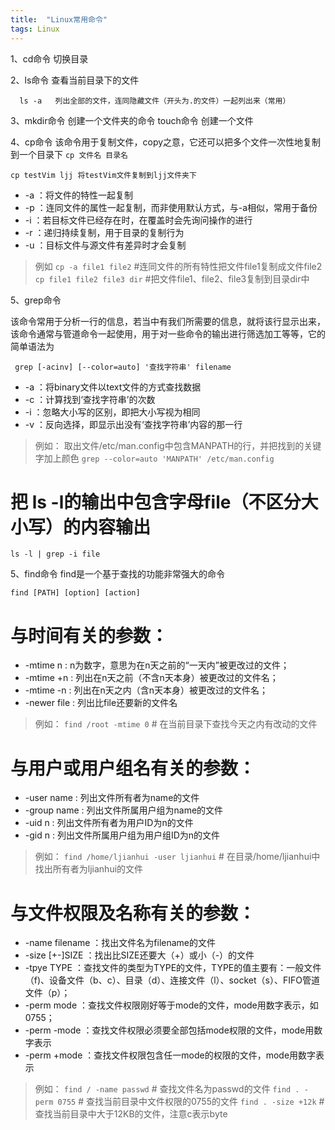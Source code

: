```yaml
---
title:  "Linux常用命令"
tags: Linux
---
```

1、cd命令    切换目录

2、ls命令   查看当前目录下的文件

      ls -a   列出全部的文件，连同隐藏文件（开头为.的文件）一起列出来（常用）

3、mkdir命令  创建一个文件夹的命令        touch命令  创建一个文件
<!-- more -->

4、cp命令 该命令用于复制文件，copy之意，它还可以把多个文件一次性地复制到一个目录下
   `cp 文件名 目录名`

    cp testVim ljj 将testVim文件复制到ljj文件夹下

* -a ：将文件的特性一起复制
* -p ：连同文件的属性一起复制，而非使用默认方式，与-a相似，常用于备份
* -i ：若目标文件已经存在时，在覆盖时会先询问操作的进行
* -r ：递归持续复制，用于目录的复制行为
* -u ：目标文件与源文件有差异时才会复制

> 例如
 `cp -a file1 file2` #连同文件的所有特性把文件file1复制成文件file2
 `cp file1 file2 file3 dir` #把文件file1、file2、file3复制到目录dir中

5、grep命令

该命令常用于分析一行的信息，若当中有我们所需要的信息，就将该行显示出来，该命令通常与管道命令一起使用，用于对一些命令的输出进行筛选加工等等，它的简单语法为

     grep [-acinv] [--color=auto] '查找字符串' filename

* -a ：将binary文件以text文件的方式查找数据
* -c ：计算找到‘查找字符串’的次数
* -i ：忽略大小写的区别，即把大小写视为相同
* -v ：反向选择，即显示出没有‘查找字符串’内容的那一行

> 例如：
 取出文件/etc/man.config中包含MANPATH的行，并把找到的关键字加上颜色
   `grep --color=auto 'MANPATH' /etc/man.config`
  # 把 ls -l的输出中包含字母file（不区分大小写）的内容输出
  `ls -l | grep -i file`

5、find命令
find是一个基于查找的功能非常强大的命令

    find [PATH] [option] [action]

 # 与时间有关的参数：
* -mtime n : n为数字，意思为在n天之前的“一天内”被更改过的文件；
* -mtime +n : 列出在n天之前（不含n天本身）被更改过的文件名；
* -mtime -n : 列出在n天之内（含n天本身）被更改过的文件名；
* -newer file : 列出比file还要新的文件名

> 例如：
  `find /root -mtime 0` # 在当前目录下查找今天之内有改动的文件

 # 与用户或用户组名有关的参数：
*  -user name : 列出文件所有者为name的文件
*  -group name : 列出文件所属用户组为name的文件
*  -uid n : 列出文件所有者为用户ID为n的文件
*  -gid n : 列出文件所属用户组为用户组ID为n的文件

> 例如：
  `find /home/ljianhui -user ljianhui` # 在目录/home/ljianhui中找出所有者为ljianhui的文件

  # 与文件权限及名称有关的参数：
*  -name filename ：找出文件名为filename的文件
*  -size [+-]SIZE ：找出比SIZE还要大（+）或小（-）的文件
*  -tpye TYPE ：查找文件的类型为TYPE的文件，TYPE的值主要有：一般文件（f)、设备文件（b、c）、目录（d）、连接文件（l）、socket（s）、FIFO管道文件（p）；
*  -perm mode ：查找文件权限刚好等于mode的文件，mode用数字表示，如0755；
*  -perm -mode ：查找文件权限必须要全部包括mode权限的文件，mode用数字表示
*  -perm +mode ：查找文件权限包含任一mode的权限的文件，mode用数字表示

> 例如：
   `find / -name passwd` # 查找文件名为passwd的文件
   `find . -perm 0755` # 查找当前目录中文件权限的0755的文件
   `find . -size +12k` # 查找当前目录中大于12KB的文件，注意c表示byte